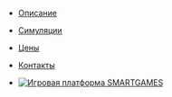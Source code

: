 - [Описание](introduction.md)

- [Симуляции](rules.md)

- [Цены](prices.md)

- [Контакты](contacts.md)

<!--  -->

- [![](/assets/logo-studio.png "Игровая платформа SMARTGAMES")](https://smartgames.studio)